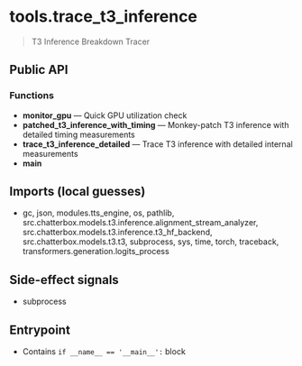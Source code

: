 # tools.trace_t3_inference

> T3 Inference Breakdown Tracer

## Public API


### Functions
- **monitor_gpu** — Quick GPU utilization check
- **patched_t3_inference_with_timing** — Monkey-patch T3 inference with detailed timing measurements
- **trace_t3_inference_detailed** — Trace T3 inference with detailed internal measurements
- **main**

## Imports (local guesses)
- gc, json, modules.tts_engine, os, pathlib, src.chatterbox.models.t3.inference.alignment_stream_analyzer, src.chatterbox.models.t3.inference.t3_hf_backend, src.chatterbox.models.t3.t3, subprocess, sys, time, torch, traceback, transformers.generation.logits_process

## Side-effect signals
- subprocess

## Entrypoint
- Contains `if __name__ == '__main__':` block